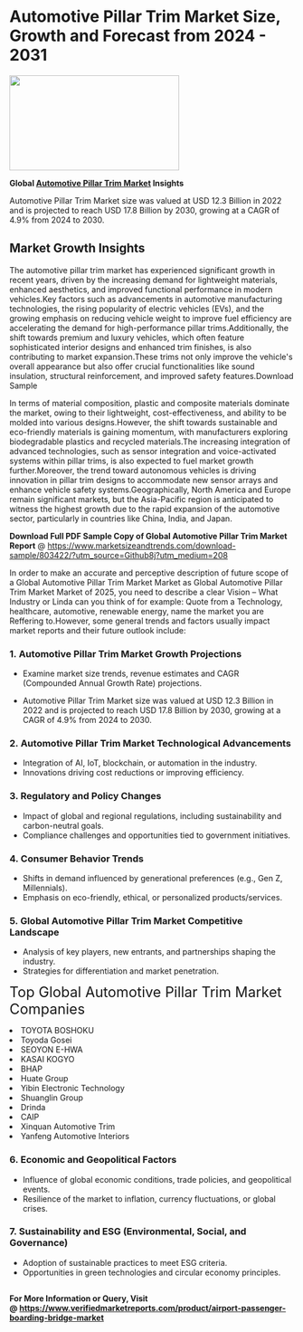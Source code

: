 <H1>Automotive Pillar Trim Market Size, Growth and Forecast from 2024 - 2031</H1><img class="aligncenter size-medium wp-image-584254" src="https://thirdeyenews.in/wp-content/uploads/2024/09/Global-Market-Research-300x168.jpeg" alt="" width="300" height="168" /><p><strong>Global&nbsp;<a href="https://www.marketsizeandtrends.com/download-sample/803422/?utm_source=Github8j?utm_medium=208">Automotive Pillar Trim Market</a> Insights</strong></p><p>Automotive Pillar Trim Market size was valued at USD 12.3 Billion in 2022 and is projected to reach USD 17.8 Billion by 2030, growing at a CAGR of 4.9% from 2024 to 2030.</p><p><h2>Market Growth Insights</h2> <p>The automotive pillar trim market has experienced significant growth in recent years, driven by the increasing demand for lightweight materials, enhanced aesthetics, and improved functional performance in modern vehicles.Key factors such as advancements in automotive manufacturing technologies, the rising popularity of electric vehicles (EVs), and the growing emphasis on reducing vehicle weight to improve fuel efficiency are accelerating the demand for high-performance pillar trims.Additionally, the shift towards premium and luxury vehicles, which often feature sophisticated interior designs and enhanced trim finishes, is also contributing to market expansion.These trims not only improve the vehicle's overall appearance but also offer crucial functionalities like sound insulation, structural reinforcement, and improved safety features.Download Sample </p> <p>In terms of material composition, plastic and composite materials dominate the market, owing to their lightweight, cost-effectiveness, and ability to be molded into various designs.However, the shift towards sustainable and eco-friendly materials is gaining momentum, with manufacturers exploring biodegradable plastics and recycled materials.The increasing integration of advanced technologies, such as sensor integration and voice-activated systems within pillar trims, is also expected to fuel market growth further.Moreover, the trend toward autonomous vehicles is driving innovation in pillar trim designs to accommodate new sensor arrays and enhance vehicle safety systems.Geographically, North America and Europe remain significant markets, but the Asia-Pacific region is anticipated to witness the highest growth due to the rapid expansion of the automotive sector, particularly in countries like China, India, and Japan.</p><p><span class=""><strong>Download Full PDF Sample Copy of Global Automotive Pillar Trim Market Report</strong> @ <a href="https://www.marketsizeandtrends.com/download-sample/803422/?utm_source=Github8j?utm_medium=208" target="_blank">https://www.marketsizeandtrends.com/download-sample/803422/?utm_source=Github8j?utm_medium=208</a></span></p><p>In order to make an accurate and perceptive description of future scope of a Global&nbsp;Automotive Pillar Trim Market Market as Global&nbsp;Automotive Pillar Trim Market Market of 2025, you need to describe a clear Vision &ndash; What Industry or Linda can you think of for example: Quote from a Technology, healthcare, automotive, renewable energy, name the market you are Reffering to.However, some general trends and factors usually impact market reports and their future outlook include:</p><h3>1.&nbsp;<strong>Automotive Pillar Trim Market Growth Projections</strong></h3><ul><li>Examine market size trends, revenue estimates and CAGR (Compounded Annual Growth Rate) projections.</li><li><p>Automotive Pillar Trim Market size was valued at USD 12.3 Billion in 2022 and is projected to reach USD 17.8 Billion by 2030, growing at a CAGR of 4.9% from 2024 to 2030.</p></li></ul><h3>2.&nbsp;<strong>Automotive Pillar Trim Market Technological Advancements</strong></h3><ul><li>Integration of AI, IoT, blockchain, or automation in the industry.</li><li>Innovations driving cost reductions or improving efficiency.</li></ul><h3>3.&nbsp;<strong>Regulatory and Policy Changes</strong></h3><ul><li>Impact of global and regional regulations, including sustainability and carbon-neutral goals.</li><li>Compliance challenges and opportunities tied to government initiatives.</li></ul><h3>4.&nbsp;<strong>Consumer Behavior Trends</strong></h3><ul><li>Shifts in demand influenced by generational preferences (e.g., Gen Z, Millennials).</li><li>Emphasis on eco-friendly, ethical, or personalized products/services.</li></ul><h3>5.&nbsp;<strong>Global Automotive Pillar Trim Market Competitive Landscape</strong></h3><ul><li>Analysis of key players, new entrants, and partnerships shaping the industry.</li><li>Strategies for differentiation and market penetration.</li></ul><p data-pm-slice="1 1 []"><span style="color: inherit; font-family: inherit; font-size: 25px;">Top Global Automotive Pillar Trim Market Companies</span></p><div class="" data-test-id=""><p><li>TOYOTA BOSHOKU</li><li> Toyoda Gosei</li><li> SEOYON E-HWA</li><li> KASAI KOGYO</li><li> BHAP</li><li> Huate Group</li><li> Yibin Electronic Technology</li><li> Shuanglin Group</li><li> Drinda</li><li> CAIP</li><li> Xinquan Automotive Trim</li><li> Yanfeng Automotive Interiors</li></p></div><h3>6.&nbsp;<strong>Economic and Geopolitical Factors</strong></h3><ul><li>Influence of global economic conditions, trade policies, and geopolitical events.</li><li>Resilience of the market to inflation, currency fluctuations, or global crises.</li></ul><h3>7.&nbsp;<strong>Sustainability and ESG (Environmental, Social, and Governance)</strong></h3><ul><li>Adoption of sustainable practices to meet ESG criteria.</li><li>Opportunities in green technologies and circular economy principles.</li></ul><h2><strong style="font-size: 14px;">For More Information or Query, Visit @&nbsp;</strong><a style="background-color: #ffffff; font-size: 14px;" href="https://www.marketsizeandtrends.com/report/automotive-pillar-trim-market/" target="_blank">https://www.verifiedmarketreports.com/product/airport-passenger-boarding-bridge-market</a></h2>